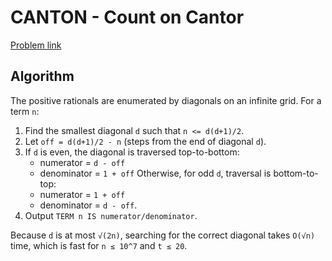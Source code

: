 # CANTON - Count on Cantor

[Problem link](https://www.spoj.com/problems/CANTON/)

## Algorithm
The positive rationals are enumerated by diagonals on an infinite grid.
For a term `n`:

1. Find the smallest diagonal `d` such that `n <= d(d+1)/2`.
2. Let `off = d(d+1)/2 - n` (steps from the end of diagonal `d`).
3. If `d` is even, the diagonal is traversed top-to-bottom:
   - numerator = `d - off`
   - denominator = `1 + off`
   Otherwise, for odd `d`, traversal is bottom-to-top:
   - numerator = `1 + off`
   - denominator = `d - off`.
4. Output `TERM n IS numerator/denominator`.

Because `d` is at most `√(2n)`, searching for the correct diagonal takes
`O(√n)` time, which is fast for `n ≤ 10^7` and `t ≤ 20`.
